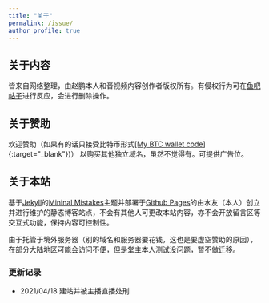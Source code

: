 ```yaml
---
title: "关于"
permalink: /issue/
author_profile: true
---
```


## 关于内容

皆来自网络整理，由赵鹏本人和音视频内容创作者版权所有。有侵权行为可在[鱼吧帖子](https://yuba.douyu.com/p/662672311618762977)进行反应，会进行删除操作。

## 关于赞助

欢迎赞助（如果有的话只接受比特币形式[[My BTC wallet code]](https://ftp.bmp.ovh/imgs/2021/04/c71dc4bb0bb07950.png){:target="_blank"})）
以购买其他独立域名，虽然不觉得有。可提供广告位。

## 关于本站

基于[Jekyll](http://jekyllrb.com/)的[Mininal Mistakes](https://mademistakes.com/work/minimal-mistakes-jekyll-theme/)主题并部署于[Github Pages](https://pages.github.com/)的由水友（本人）创立并进行维护的静态博客站点，不会有其他人可更改本站内容，亦不会开放留言区等交互式功能，保持内容可控制性。

由于托管于境外服务器（别的域名和服务器要花钱，这也是要虚空赞助的原因），在部分大陆地区可能会访问不便，但是堂主本人测试没问题，暂不做迁移。

### 更新记录

* 2021/04/18 建站并被主播直播处刑
